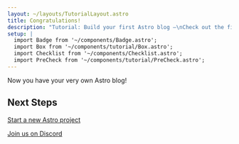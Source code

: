```yaml
---
layout: ~/layouts/TutorialLayout.astro
title: Congratulations!
description: "Tutorial: Build your first Astro blog —\nCheck out the final version of your project and find out what’s next with Astro!"
setup: |
  import Badge from '~/components/Badge.astro';
  import Box from '~/components/tutorial/Box.astro';
  import Checklist from '~/components/Checklist.astro';
  import PreCheck from '~/components/tutorial/PreCheck.astro';
---
```


Now you have your very own Astro blog!

## Next Steps

[Start a new Astro project](/en/getting-started/)

[Join us on Discord](https://astro.build/chat)

